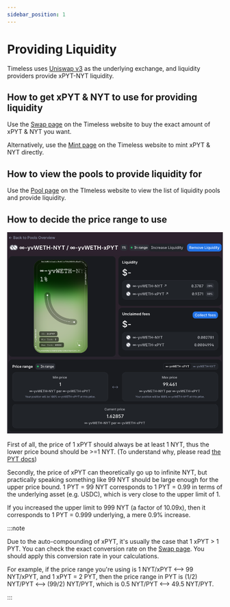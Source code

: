 ```yaml
---
sidebar_position: 1
---
```


# Providing Liquidity

Timeless uses [Uniswap v3](https://uniswap.org/) as the underlying exchange, and liquidity providers provide xPYT-NYT liquidity.

## How to get xPYT & NYT to use for providing liquidity

Use the [Swap page](https://timelessfi.com/swap) on the Timeless website to buy the exact amount of xPYT & NYT you want.

Alternatively, use the [Mint page](https://timelessfi.com/mint) on the Timeless website to mint xPYT & NYT directly.

## How to view the pools to provide liquidity for

Use the [Pool page](https://timelessfi.com/pool) on the TImeless website to view the list of liquidity pools and provide liquidity.

## How to decide the price range to use

![Example liquidity position](img/lp-example.png)

First of all, the price of 1 xPYT should always be at least 1 NYT, thus the lower price bound should be >=1 NYT. (To understand why, please read [the PYT docs](./pyt))

Secondly, the price of xPYT can theoretically go up to infinite NYT, but practically speaking something like 99 NYT should be large enough for the upper price bound. 1 PYT = 99 NYT corresponds to 1 PYT = 0.99 in terms of the underlying asset (e.g. USDC), which is very close to the upper limit of 1.

If you increased the upper limit to 999 NYT (a factor of 10.09x), then it corresponds to 1 PYT = 0.999 underlying, a mere 0.9% increase.

:::note

Due to the auto-compounding of xPYT, it's usually the case that 1 xPYT > 1 PYT. You can check the exact conversion rate on the [Swap page](https://timelessfi.com/swap). You should apply this conversion rate in your calculations.

For example, if the price range you're using is 1 NYT/xPYT ⟷ 99 NYT/xPYT, and 1 xPYT = 2 PYT, then the price range in PYT is (1/2) NYT/PYT ⟷ (99/2) NYT/PYT, which is 0.5 NYT/PYT ⟷ 49.5 NYT/PYT.

:::
